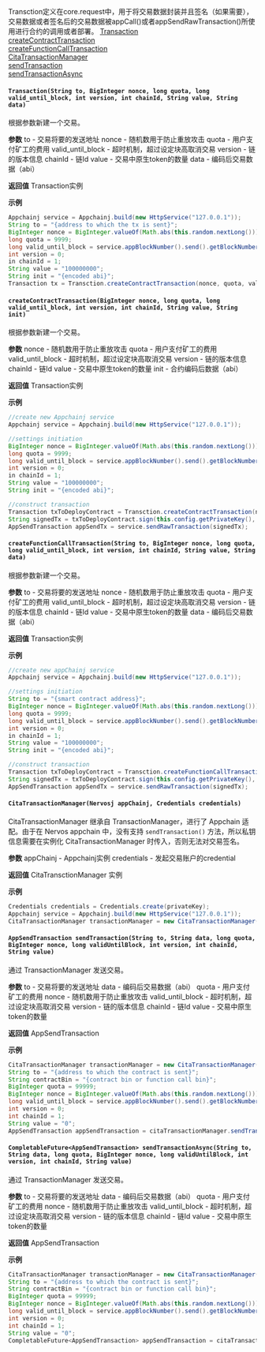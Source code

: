 Transction定义在core.request中，用于将交易数据封装并且签名（如果需要），交易数据或者签名后的交易数据被appCall()或者appSendRawTransaction()所使用进行合约的调用或者部署。
[Transaction](Transaction?id=transactionstring-to-biginteger-nonce-long-quota-long-valid_until_block-int-version-int-chainid-string-value-string-data)  
[createContractTransaction](Transaction?id=createcontracttransactionbiginteger-nonce-long-quota-long-valid_until_block-int-version-int-chainid-string-value-string-init)  
[createFunctionCallTransaction](Transaction?id=createfunctioncalltransactionstring-to-biginteger-nonce-long-quota-long-valid_until_block-int-version-int-chainid-string-value-string-data)  
[CitaTransactionManager](Transaction?id=citatransactionmanagernervosj-appChainj-credentials-credentials)  
[sendTransaction](Transaction?id=appsendtransaction-sendtransactionstring-to-string-data-long-quota-biginteger-nonce-long-validuntilblock-int-version-int-chainid-string-value)  
[sendTransactionAsync](Transaction?id=completablefuture-sendtransactionasyncstring-to-string-data-long-quota-biginteger-nonce-long-validuntilblock-int-version-int-chainid-string-value)  

#### `Transaction(String to, BigInteger nonce, long quota, long valid_until_block, int version, int chainId, String value, String data)`
根据参数新建一个交易。

**参数**
to - 交易将要的发送地址
nonce - 随机数用于防止重放攻击
quota - 用户支付矿工的费用
valid_until_block - 超时机制，超过设定块高取消交易
version - 链的版本信息
chainId - 链Id
value - 交易中原生token的数量
data - 编码后交易数据（abi）

**返回值**
Transaction实例

**示例**
```java
Appchainj service = Appchainj.build(new HttpService("127.0.0.1"));
String to = "{address to which the tx is sent}";
BigInteger nonce = BigInteger.valueOf(Math.abs(this.random.nextLong()));
long quota = 9999;
long valid_until_block = service.appBlockNumber().send().getBlockNumber() + 88;
int version = 0;
in chainId = 1;
String value = "100000000";
String init = "{encoded abi}";
Transaction tx = Transction.createContractTransaction(nonce, quota, valid_until_block, version, chainId, value, init);
```
#### `createContractTransaction(BigInteger nonce, long quota, long valid_until_block, int version, int chainId, String value, String init)`
根据参数新建一个交易。

**参数**
nonce - 随机数用于防止重放攻击
quota - 用户支付矿工的费用
valid_until_block - 超时机制，超过设定块高取消交易
version - 链的版本信息
chainId - 链Id
value - 交易中原生token的数量
init - 合约编码后数据（abi）

**返回值**
Transaction实例

**示例**
```java
//create new Appchainj service
Appchainj service = Appchainj.build(new HttpService("127.0.0.1"));

//settings initiation
BigInteger nonce = BigInteger.valueOf(Math.abs(this.random.nextLong()));
long quota = 9999;
long valid_until_block = service.appBlockNumber().send().getBlockNumber() + 88;
int version = 0;
in chainId = 1;
String value = "100000000";
String init = "{encoded abi}";

//construct transaction
Transaction txToDeployContract = Transction.createContractTransaction(nonce, quota, valid_until_block, version, chainId, value, init);
String signedTx = txToDeployContract.sign(this.config.getPrivateKey(), false, false);
AppSendTransaction appSendTx = service.sendRawTransaction(signedTx);
```
#### `createFunctionCallTransaction(String to, BigInteger nonce, long quota, long valid_until_block, int version, int chainId, String value, String data)`
根据参数新建一个交易。

**参数**
to - 交易将要的发送地址
nonce - 随机数用于防止重放攻击
quota - 用户支付矿工的费用
valid_until_block - 超时机制，超过设定块高取消交易
version - 链的版本信息
chainId - 链Id
value - 交易中原生token的数量
data - 编码后交易数据（abi）

**返回值**
Transaction实例

**示例**
```java
//create new appChainj service
Appchainj service = Appchainj.build(new HttpService("127.0.0.1"));

//settings initiation
String to = "{smart contract address}";
BigInteger nonce = BigInteger.valueOf(Math.abs(this.random.nextLong()));
long quota = 9999;
long valid_until_block = service.appBlockNumber().send().getBlockNumber() + 88;
int version = 0;
in chainId = 1;
String value = "100000000";
String init = "{encoded abi}";

//construct transaction
Transaction txToDeployContract = Transction.createFunctionCallTransaction(to, nonce, quota, valid_until_block, version, chainId, value, init);
String signedTx = txToDeployContract.sign(this.config.getPrivateKey(), false, false);
AppSendTransaction appSendTx = service.sendRawTransaction(signedTx);
```
#### `CitaTransactionManager(Nervosj appChainj, Credentials credentials)`
CitaTransactionManager 继承自 TransactionManager，进行了 Appchain 适配。由于在 Nervos appchain 中，没有支持 `sendTransaction()` 方法，所以私钥信息需要在实例化  CitaTransactionManager 时传入，否则无法对交易签名。

**参数**
appChainj - Appchainj实例
credentials - 发起交易账户的credential

**返回值**
CitaTransctionManager 实例

**示例**
```java
Credentials credentials = Credentials.create(privateKey);
Appchainj service = Appchainj.build(new HttpService("127.0.0.1"));
CitaTransactionManager transactionManager = new CitaTransactionManager(service, credentials);
```
#### `AppSendTransaction sendTransaction(String to, String data, long quota, BigInteger nonce, long validUntilBlock, int version, int chainId, String value)`
通过 TransactionManager 发送交易。

**参数**
to - 交易将要的发送地址
data - 编码后交易数据（abi）
quota - 用户支付矿工的费用
nonce - 随机数用于防止重放攻击
valid_until_block - 超时机制，超过设定块高取消交易
version - 链的版本信息
chainId - 链Id
value - 交易中原生token的数量

**返回值**
AppSendTransaction

**示例**
```java
CitaTransactionManager transactionManager = new CitaTransactionManager(service, credentials);
String to = "{address to which the contract is sent}";
String contractBin = "{contract bin or function call bin}";
BigInteger quota = 99999;
BigInteger nonce = BigInteger.valueOf(Math.abs(this.random.nextLong()));
long valid_until_block = service.appBlockNumber().send().getBlockNumber() + 88;
int version = 0;
int chainId = 1;
String value = "0";
AppSendTransaction appSendTransaction = citaTransactionManager.sendTransaction(to, contractBin, quota, nonce, valid_until_block, BigInteger.valueOf(version), chainId, value);
```
#### `CompletableFuture<AppSendTransaction> sendTransactionAsync(String to, String data, long quota, BigInteger nonce, long validUntilBlock, int version, int chainId, String value)`
通过 TransactionManager 发送交易。

**参数**
to - 交易将要的发送地址
data - 编码后交易数据（abi）
quota - 用户支付矿工的费用
nonce - 随机数用于防止重放攻击
valid_until_block - 超时机制，超过设定块高取消交易
version - 链的版本信息
chainId - 链Id
value - 交易中原生token的数量

**返回值**
AppSendTransaction

**示例**
```java
CitaTransactionManager transactionManager = new CitaTransactionManager(service, credentials);
String to = "{address to which the contract is sent}";
String contractBin = "{contract bin or function call bin}";
BigInteger quota = 99999;
BigInteger nonce = BigInteger.valueOf(Math.abs(this.random.nextLong()));
long valid_until_block = service.appBlockNumber().send().getBlockNumber() + 88;
int version = 0;
int chainId = 1;
String value = "0";
CompletableFuture<AppSendTransaction> appSendTransaction = citaTransactionManager.sendTransaction(to, contractBin, quota, nonce, valid_until_block, BigInteger.valueOf(version), chainId, value);
```
